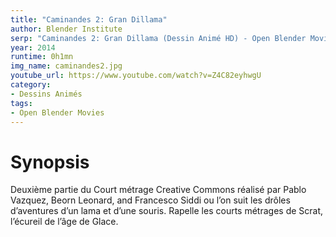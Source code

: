 ```yaml
---
title: "Caminandes 2: Gran Dillama"
author: Blender Institute
serp: "Caminandes 2: Gran Dillama (Dessin Animé HD) - Open Blender Movies"
year: 2014
runtime: 0h1mn
img_name: caminandes2.jpg
youtube_url: https://www.youtube.com/watch?v=Z4C82eyhwgU
category:
- Dessins Animés
tags:
- Open Blender Movies
---
```


# Synopsis
Deuxième partie du Court métrage Creative Commons réalisé par Pablo Vazquez, Beorn Leonard, and Francesco Siddi ou l’on suit les drôles d’aventures d’un lama et d’une souris. Rapelle les courts métrages de Scrat, l’écureil de l’âge de Glace.